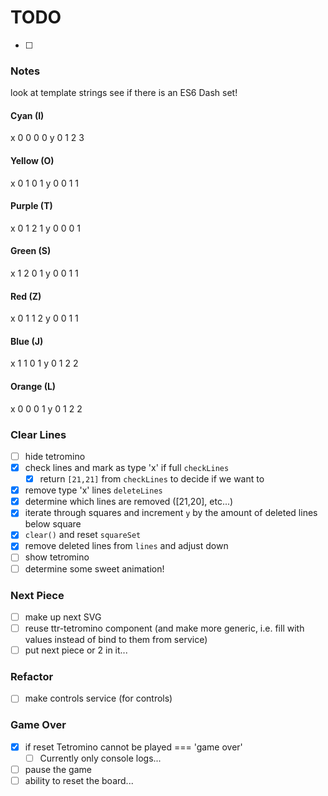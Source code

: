 # TODO

- [ ] 

### Notes
look at template strings
see if there is an ES6 Dash set!

#### Cyan (I)
x 0 0 0 0
y 0 1 2 3
#### Yellow (O)
x 0 1 0 1
y 0 0 1 1
#### Purple (T)
x 0 1 2 1
y 0 0 0 1
#### Green (S)
x 1 2 0 1
y 0 0 1 1
#### Red (Z)
x 0 1 1 2
y 0 0 1 1
#### Blue (J)
x 1 1 0 1
y 0 1 2 2
#### Orange (L)
x 0 0 0 1
y 0 1 2 2

### Clear Lines
- [ ] hide tetromino
- [x] check lines and mark as type 'x' if full `checkLines`
    + [x] return `[21,21]` from `checkLines` to decide if we want to
- [x] remove type 'x' lines `deleteLines`
- [x] determine which lines are removed ([21,20], etc...)
- [x] iterate through squares and increment `y` by the amount of deleted lines below square
- [x] `clear()` and reset `squareSet`
- [x] remove deleted lines from `lines` and adjust down
- [ ] show tetromino
- [ ] determine some sweet animation!

### Next Piece
- [ ] make up next SVG
- [ ] reuse ttr-tetromino component (and make more generic, i.e. fill with values instead of bind to them from service)
- [ ] put next piece or 2 in it...

### Refactor
- [ ] make controls service (for controls)

### Game Over
- [x] if reset Tetromino cannot be played === 'game over'
    - [ ] Currently only console logs... 
- [ ] pause the game
- [ ] ability to reset the board...
